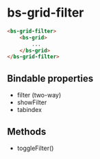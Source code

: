 # bs-grid-filter

```html
<bs-grid-filter>
    <bs-grid>
        ...
    </bs-grid>
</bs-grid-filter>
```

## Bindable properties

- filter (two-way)
- showFilter
- tabindex

## Methods

- toggleFilter()